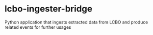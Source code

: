 # lcbo-ingester-bridge
Python application that ingests extracted data from LCBO and produce related events for further usages
